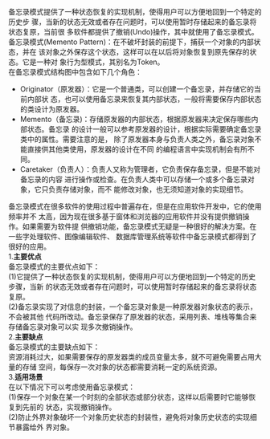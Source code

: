 备忘录模式提供了一种状态恢复的实现机制，使得用户可以方便地回到一个特定的历史步
骤，当新的状态无效或者存在问题时，可以使用暂时存储起来的备忘录将状态复原，当前很
多软件都提供了撤销(Undo)操作，其中就使用了备忘录模式。<br/>
备忘录模式(Memento Pattern)：在不破坏封装的前提下，捕获一个对象的内部状态，并在
该对象之外保存这个状态，这样可以在以后将对象恢复到原先保存的状态。它是一种对
象行为型模式，其别名为Token。<br/>
在备忘录模式结构图中包含如下几个角色：
* Originator（原发器）：它是一个普通类，可以创建一个备忘录，并存储它的当前内部状
态，也可以使用备忘录来恢复其内部状态，一般将需要保存内部状态的类设计为原发器。
* Memento（备忘录)：存储原发器的内部状态，根据原发器来决定保存哪些内部状态。备忘录
的设计一般可以参考原发器的设计，根据实际需要确定备忘录类中的属性。需要注意的是，
除了原发器本身与负责人类之外，备忘录对象不能直接供其他类使用，原发器的设计在不同
的编程语言中实现机制会有所不同。
* Caretaker（负责人）：负责人又称为管理者，它负责保存备忘录，但是不能对备忘录的内容
进行操作或检查。在负责人类中可以存储一个或多个备忘录对象，它只负责存储对象，而不
能修改对象，也无须知道对象的实现细节。

备忘录模式在很多软件的使用过程中普遍存在，但是在应用软件开发中，它的使用频率并不
太高，因为现在很多基于窗体和浏览器的应用软件并没有提供撤销操作。如果需要为软件提
供撤销功能，备忘录模式无疑是一种很好的解决方案。在一些字处理软件、图像编辑软件、
数据库管理系统等软件中备忘录模式都得到了很好的应用。<br/>
1.**主要优点**<br/>
备忘录模式的主要优点如下：<br/>
(1)它提供了一种状态恢复的实现机制，使得用户可以方便地回到一个特定的历史步骤，当新
的状态无效或者存在问题时，可以使用暂时存储起来的备忘录将状态复原。<br/>
(2)备忘录实现了对信息的封装，一个备忘录对象是一种原发器对象状态的表示，不会被其他
代码所改动。备忘录保存了原发器的状态，采用列表、堆栈等集合来存储备忘录对象可以实
现多次撤销操作。<br/>
2.**主要缺点**<br/>
备忘录模式的主要缺点如下：<br/>
资源消耗过大，如果需要保存的原发器类的成员变量太多，就不可避免需要占用大量的存储
空间，每保存一次对象的状态都需要消耗一定的系统资源。<br/>
3.**适用场景**<br/>
在以下情况下可以考虑使用备忘录模式：<br/>
(1)保存一个对象在某一个时刻的全部状态或部分状态，这样以后需要时它能够恢复到先前的
状态，实现撤销操作。<br/>
(2)防止外界对象破坏一个对象历史状态的封装性，避免将对象历史状态的实现细节暴露给外
界对象。